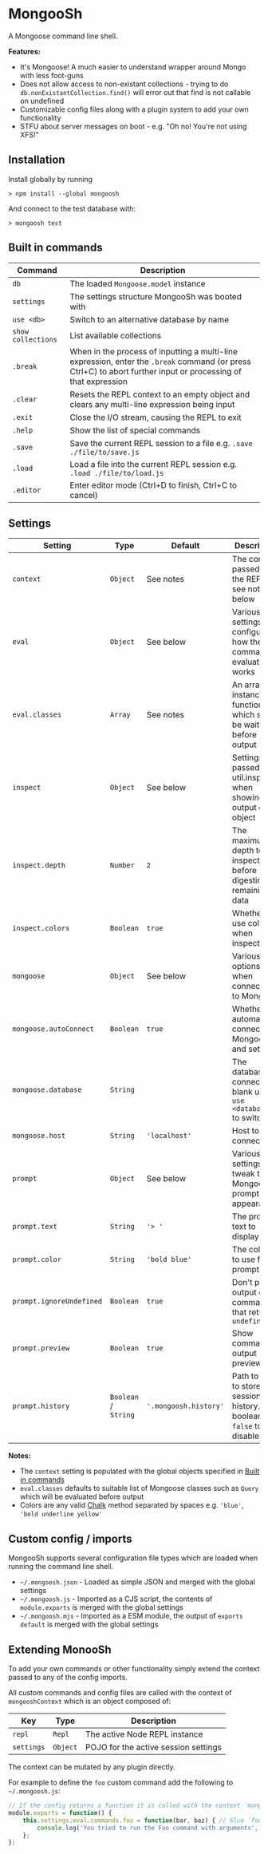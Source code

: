 MongooSh
========
A Mongoose command line shell.

**Features:**
* It's Mongoose! A much easier to understand wrapper around Mongo with less foot-guns
* Does not allow access to non-existant collections - trying to do `db.nonExistantCollection.find()` will error out that find is not callable on undefined
* Customizable config files along with a plugin system to add your own functionality
* STFU about server messages on boot - e.g. "Oh no! You're not using XFS!"


Installation
------------
Install globally by running

```
> npm install --global mongoosh
```

And connect to the test database with:

```
> mongoosh test
```



Built in commands
-----------------

| Command            | Description                                                                                                                                                    |
|--------------------|----------------------------------------------------------------------------------------------------------------------------------------------------------------|
| `db`               | The loaded `Mongoose.model` instance                                                                                                                           |
| `settings`         | The settings structure MongooSh was booted with                                                                                                                |
| `use <db>`         | Switch to an alternative database by name                                                                                                                      |
| `show collections` | List available collections
| `.break`           | When in the process of inputting a multi-line expression, enter the `.break` command (or press Ctrl+C) to abort further input or processing of that expression |
| `.clear`           | Resets the REPL context to an empty object and clears any multi-line expression being input                                                                    |
| `.exit`            | Close the I/O stream, causing the REPL to exit                                                                                                                 |
| `.help`            | Show the list of special commands                                                                                                                              |
| `.save`            | Save the current REPL session to a file e.g. `.save ./file/to/save.js`                                                                                         |
| `.load`            | Load a file into the current REPL session e.g. `.load ./file/to/load.js`                                                                                       |
| `.editor`          | Enter editor mode (Ctrl+D to finish, Ctrl+C to cancel)                                                                                                         |


Settings
--------

| Setting                  | Type                 | Default               | Description                                                             |
|--------------------------|----------------------|-----------------------|-------------------------------------------------------------------------|
| `context`                | `Object`             | See notes             | The context passed to the REPL, see notes below                         |
| `eval`                   | `Object`             | See below             | Various settings to configure how the command evaluator works           |
| `eval.classes`           | `Array`              | See notes             | An array of instance functions which should be waited on before output  |
| `inspect`                | `Object`             | See below             | Settings passed to util.inspect when showing the output of an object    |
| `inspect.depth`          | `Number`             | `2`                   | The maximum depth to inspect to before digesting the remaining data     |
| `inspect.colors`         | `Boolean`            | `true`                | Whether to use colors when inspecting                                   |
| `mongoose`               | `Object`             | See below             | Various options used when connecting to Mongoose                        |
| `mongoose.autoConnect`   | `Boolean`            | `true`                | Whether to automatically connect to Mongoose and set up `db`            |
| `mongoose.database`      | `String`             |                       | The database to connect to, if blank use `use <database>` to switch     |
| `mongoose.host`          | `String`             | `'localhost'`         | Host to connect to                                                      |
| `prompt`                 | `Object`             | See below             | Various settings to tweak the MongooSh prompt appearance                |
| `prompt.text`            | `String`             | `'> '`                | The prompt text to display                                              |
| `prompt.color`           | `String`             | `'bold blue'`         | The coloring to use for the prompt                                      |
| `prompt.ignoreUndefined` | `Boolean`            | `true`                | Don't print output of commands that return `undefined`                  |
| `prompt.preview`         | `Boolean`            | `true`                | Show command output previews                                            |
| `prompt.history`         | `Boolean` / `String` | `'.mongoosh.history'` | Path to a file to store session history. Use boolean `false` to disable |


**Notes:**
* The `context` setting is populated with the global objects specified in [Built in commands](#built-in-commands)
* `eval.classes` defaults to suitable list of Mongoose classes such as `Query` which will be evaluated before output
* Colors are any valid [Chalk](https://github.com/chalk/chalk) method separated by spaces e.g. `'blue'`, `'bold underline yellow'`


Custom config / imports
-----------------------
MongooSh supports several configuration file types which are loaded when running the command line shell.

* `~/.mongoosh.json` - Loaded as simple JSON and merged with the global settings
* `~/.mongoosh.js` - Imported as a CJS script, the contents of `module.exports` is merged with the global settings
* `~/.mongoosh.mjs` - Imported as a ESM module, the output of `exports default` is merged with the global settings


Extending MonooSh
-----------------
To add your own commands or other functionality simply extend the context passed to any of the config imports.

All custom commands and config files are called with the context of `mongooshContext` which is an object composed of:

| Key        | Type     | Description                          |
|------------|----------|--------------------------------------|
| `repl`     | `Repl`   | The active Node REPL instance        |
| `settings` | `Object` | POJO for the active session settings |

The context can be mutated by any plugin directly.

For example to define the `foo` custom command add the following to `~/.mongoosh.js`:

```javascript
// If the config returns a function it is called with the context `mongooshContext`
module.exports = function() {
	this.settings.eval.commands.foo = function(bar, baz) { // Glue `foo` into the custom commands object
		console.log('You tried to run the Foo command with arguments', bar, baz);
	};
};
```

